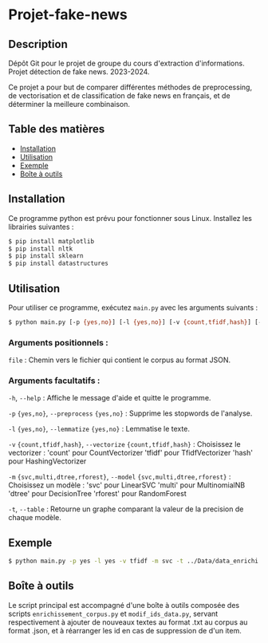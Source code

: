 # Projet-fake-news

## Description

Dépôt Git pour le projet de groupe du cours d'extraction d'informations. Projet détection de fake news. 2023-2024.

Ce projet a pour but de comparer différentes méthodes de preprocessing, de vectorisation et de classification de fake news en français, et de déterminer la meilleure combinaison.

## Table des matières

- [Installation](#installation)
- [Utilisation](#utilisation)
- [Exemple](#exemple)
- [Boîte à outils](#boîte_à_outils)


## Installation

Ce programme python est prévu pour fonctionner sous Linux.
Installez les librairies suivantes :

```bash
$ pip install matplotlib
$ pip install nltk
$ pip install sklearn
$ pip install datastructures
```

## Utilisation

Pour utiliser ce programme, exécutez `main.py` avec les arguments suivants :

```bash
$ python main.py [-p {yes,no}] [-l {yes,no}] [-v {count,tfidf,hash}] [-m {svc,multi,dtree,rforest}] file
```

### Arguments positionnels :

`file` : Chemin vers le fichier qui contient le corpus au format JSON.

### Arguments facultatifs :

`-h`, `--help` : Affiche le message d'aide et quitte le programme.

`-p` `{yes,no}`, `--preprocess` `{yes,no}` : Supprime les stopwords de l'analyse.

`-l` `{yes,no}`, `--lemmatize` `{yes,no}` : Lemmatise le texte.

`-v` `{count,tfidf,hash}`, `--vectorize` `{count,tfidf,hash}` : Choisissez le vectorizer :
        'count' pour CountVectorizer
        'tfidf' pour TfidfVectorizer
        'hash' pour HashingVectorizer

`-m` `{svc,multi,dtree,rforest}`, `--model` `{svc,multi,dtree,rforest}` : Choisissez un modèle :
        'svc' pour LinearSVC
        'multi' pour MultinomialNB
        'dtree' pour DecisionTree
        'rforest' pour RandomForest

`-t`, `--table` : Retourne un graphe comparant la valeur de la precision de chaque modèle.


## Exemple

```bash
$ python main.py -p yes -l yes -v tfidf -m svc -t ../Data/data_enrichi.json
```

## Boîte à outils

Le script principal est accompagné d'une boîte à outils composée des scripts `enrichissement_corpus.py` et `modif_ids_data.py`, servant respectivement à ajouter de nouveaux textes au format .txt au corpus au format .json, et à réarranger les id en cas de suppression de d'un item.

